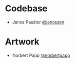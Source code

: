 # Codebase

- Janos Pasztor [@janoszen](https://github.com/janoszen)

# Artwork

- Norbert Papp [@norbertpapp](https://github.com/norbertpapp)